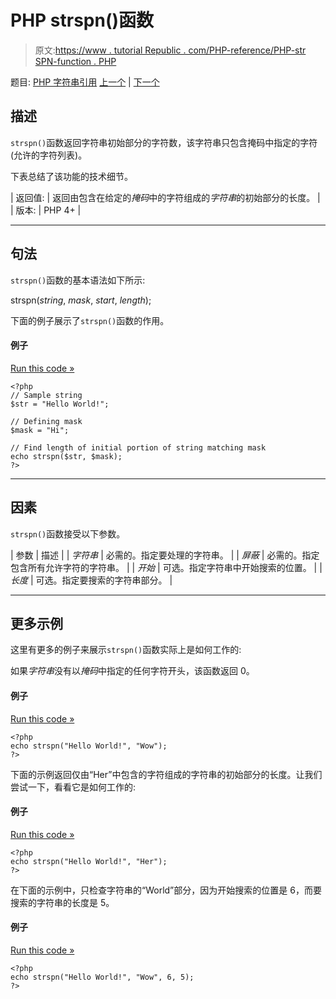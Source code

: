 # PHP strspn()函数

> 原文:[https://www . tutorial Republic . com/PHP-reference/PHP-str SPN-function . PHP](https://www.tutorialrepublic.com/php-reference/php-strspn-function.php)

题目: [PHP 字符串引用](php-string-functions.php) [上一个](php-strrpos-function.php) | [下一个](php-strstr-function.php)

## 描述

`strspn()`函数返回字符串初始部分的字符数，该字符串只包含掩码中指定的字符(允许的字符列表)。

下表总结了该功能的技术细节。

| 返回值: | 返回由包含在给定的*掩码*中的字符组成的*字符串*的初始部分的长度。 |
| 版本: | PHP 4+ |

* * *

## 句法

`strspn()`函数的基本语法如下所示:

strspn(*string*, *mask*, *start*, *length*);

下面的例子展示了`strspn()`函数的作用。

#### 例子

[Run this code »](../codelab.php?topic=php&file=find-the-length-of-initial-portion-of-string-matching-mask "Run this code to view the output")

```
<?php
// Sample string
$str = "Hello World!";

// Defining mask
$mask = "Hi";

// Find length of initial portion of string matching mask
echo strspn($str, $mask);
?>
```

* * *

## 因素

`strspn()`函数接受以下参数。

| 参数 | 描述 |
| *字符串* | 必需的。指定要处理的字符串。 |
| *屏蔽* | 必需的。指定包含所有允许字符的字符串。 |
| *开始* | 可选。指定字符串中开始搜索的位置。 |
| *长度* | 可选。指定要搜索的字符串部分。 |

* * *

## 更多示例

这里有更多的例子来展示`strspn()`函数实际上是如何工作的:

如果*字符串*没有以*掩码*中指定的任何字符开头，该函数返回 0。

#### 例子

[Run this code »](../codelab.php?topic=php&file=when-string-does-not-start-with-any-allowable-characters "Run this code to view the output")

```
<?php
echo strspn("Hello World!", "Wow");
?>
```

下面的示例返回仅由“Her”中包含的字符组成的字符串的初始部分的长度。让我们尝试一下，看看它是如何工作的:

#### 例子

[Run this code »](../codelab.php?topic=php&file=when-string-starts-with-and-contains-allowable-characters "Run this code to view the output")

```
<?php
echo strspn("Hello World!", "Her");
?>
```

在下面的示例中，只检查字符串的“World”部分，因为开始搜索的位置是 6，而要搜索的字符串的长度是 5。

#### 例子

[Run this code »](../codelab.php?topic=php&file=passing-start-and-length-parameters-to-strspn "Run this code to view the output")

```
<?php
echo strspn("Hello World!", "Wow", 6, 5);
?>
```